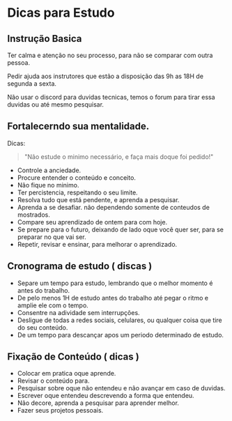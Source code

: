 # Dicas para Estudo

## Instrução Basica

Ter calma e atenção no seu processo, para não se comparar com outra pessoa. 

Pedir ajuda aos instrutores que estão a disposição das 9h as 18H de segunda a sexta.

Não usar o discord para duvidas tecnicas, temos o forum para tirar essa duvidas ou até mesmo pesquisar.

## Fortalecerndo sua mentalidade.

Dicas:
>"Não estude o minimo necessário, e faça mais doque foi pedido!"

-   Controle a anciedade.
-   Procure entender o conteúdo e conceito.
-   Não fique no minimo.
-   Ter percistencia, respeitando o seu limite.
-   Resolva tudo que está pendente, e aprenda a pesquisar.
-   Aprenda a se desafiar. não dependendo somente de conteudos de mostrados.
-   Compare seu aprendizado de ontem para com hoje.
-   Se prepare para o futuro, deixando de lado oque você quer ser, para se preparar no que vai ser.
- Repetir, revisar e ensinar, para melhorar o aprendizado.

## Cronograma de estudo ( discas )

-   Separe um tempo para estudo, lembrando que o melhor momento é antes do trabalho.
-   De pelo menos 1H de estudo antes do trabalho até pegar o ritmo e amplie ele com o tempo.
-   Consentre na adividade sem interrupções. 
-   Desligue de todas a redes sociais, celulares, ou qualquer coisa que tire do seu conteúdo.
-   De um tempo para descançar apos um periodo determinado de estudo.

## Fixação de Conteúdo ( dicas )

-   Colocar em pratica oque aprende.
-   Revisar o conteúdo para.
-   Pesquisar sobre oque não entendeu e não avançar em caso de duvidas.
-   Escrever oque entendeu descrevendo a forma que entendeu.
-   Não decore, aprenda a pesquisar para aprender melhor.
- Fazer seus projetos pessoais.

